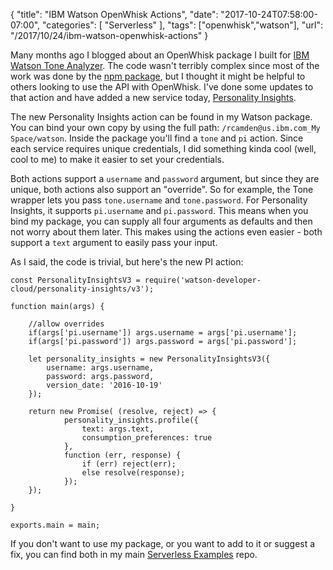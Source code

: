 {
	"title": "IBM Watson OpenWhisk Actions",
	"date": "2017-10-24T07:58:00-07:00",
	"categories": [
		"Serverless"
	],
	"tags": ["openwhisk","watson"],
	"url": "/2017/10/24/ibm-watson-openwhisk-actions"
}

Many months ago I blogged about an OpenWhisk package I built for [IBM Watson Tone Analyzer](https://www.ibm.com/watson/developercloud/tone-analyzer.html). The code wasn't terribly complex since most of the work was done by the [npm package](https://www.npmjs.com/package/watson-developer-cloud), but I thought it might be helpful to others looking to use the API with OpenWhisk. I've done some updates to that action and have added a new service today, [Personality Insights](https://www.ibm.com/watson/services/personality-insights/). 

The new Personality Insights action can be found in my Watson package. You can bind your own copy by using the full path: `/rcamden@us.ibm.com_My Space/watson`. Inside the package you'll find a `tone` and `pi` action. Since each service requires unique credentials, I did something kinda cool (well, cool to me) to make it easier to set your credentials. 

Both actions support a `username` and `password` argument, but since they are unique, both actions also support an "override". So for example, the Tone wrapper lets you pass `tone.username` and `tone.password`. For Personality Insights, it supports `pi.username` and `pi.password`. This means when you bind my package, you can supply all four arguments as defaults and then not worry about them later. This makes using the actions even easier - both support a `text` argument to easily pass your input.

As I said, the code is trivial, but here's the new PI action:

<pre><code class="language-javascript">const PersonalityInsightsV3 = require(&#x27;watson-developer-cloud&#x2F;personality-insights&#x2F;v3&#x27;);

function main(args) {

	&#x2F;&#x2F;allow overrides
	if(args[&#x27;pi.username&#x27;]) args.username = args[&#x27;pi.username&#x27;];
	if(args[&#x27;pi.password&#x27;]) args.password = args[&#x27;pi.password&#x27;];

	let personality_insights = new PersonalityInsightsV3({
		username: args.username,
		password: args.password,
		version_date: &#x27;2016-10-19&#x27;
	});

	return new Promise( (resolve, reject) =&gt; {
			personality_insights.profile({
				text: args.text,
				consumption_preferences: true
			},
			function (err, response) {
				if (err) reject(err);
				else resolve(response);
			});
	});

}

exports.main = main;
</code></pre>

If you don't want to use my package, or you want to add to it or suggest a fix, you can find both in my main [Serverless Examples](https://github.com/cfjedimaster/Serverless-Examples) repo. 